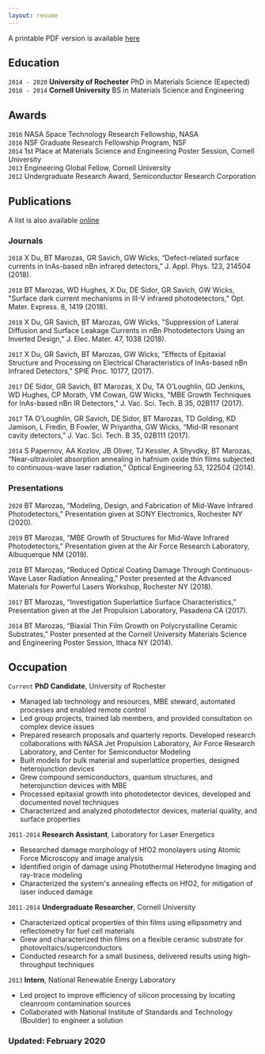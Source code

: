```yaml
---
layout: resume
---
```


A printable PDF version is available [here](https://brendanmarozas.github.io/images/ResumeFeb2020.pdf)

## Education

`2014 - 2020`
__University of Rochester__
PhD in Materials Science (Expected) <br>
`2010 - 2014`
__Cornell University__
BS in Materials Science and Engineering 

## Awards

`2016` NASA Space Technology Research Fellowship, NASA <br>
`2016` NSF Graduate Research Fellowship Program, NSF <br>
`2014` 1st Place at Materials Science and Engineering Poster Session, Cornell University <br>
`2013` Engineering Global Fellow, Cornell University <br>
`2012` Undergraduate Research Award, Semiconductor Research Corporation <br>

## Publications
A list is also available [online](https://scholar.google.co.uk/citations?user=XaOFLHIAAAAJ)

### Journals

`2018`
X Du, BT Marozas, GR Savich, GW Wicks, “Defect-related surface currents in InAs-based nBn infrared detectors,” J. Appl. Phys. 123, 214504 (2018).

`2018`
BT Marozas, WD Hughes, X Du, DE Sidor, GR Savich, GW Wicks, "Surface dark current mechanisms in III-V infrared photodetectors," Opt. Mater. Express. 8, 1419 (2018).

`2018`
X Du, GR Savich, BT Marozas, GW Wicks, "Suppression of Lateral Diffusion and Surface Leakage Currents in nBn Photodetectors Using an Inverted Design," J. Elec. Mater. 47, 1038 (2018).

`2017`
X Du, GR Savich, BT Marozas, GW Wicks, "Effects of Epitaxial Structure and Processing on Electrical Characteristics of InAs-based nBn Infrared Detectors," SPIE Proc. 10177, (2017).

`2017`
DE Sidor, GR Savich, BT Marozas, X Du, TA O'Loughlin, GD Jenkins, WD Hughes, CP Morath, VM Cowan, GW Wicks, "MBE Growth Techniques for InAs-based nBn IR Detectors," J. Vac. Sci. Tech. B 35, 02B117 (2017).

`2017`
TA O’Loughlin, GR Savich, DE Sidor, BT Marozas, TD Golding, KD Jamison, L Fredin, B Fowler, W Priyantha, GW Wicks, “Mid-IR resonant cavity detectors,” J. Vac. Sci. Tech. B 35, 02B111 (2017).

`2014`
S Papernov, AA Kozlov, JB Oliver, TJ Kessler, A Shyvdky, BT Marozas, “Near-ultraviolet absorption annealing in hafnium oxide thin films subjected to continuous-wave laser radiation,” Optical Engineering 53, 122504 (2014).

### Presentations

`2020`
BT Marozas, “Modeling, Design, and Fabrication of Mid-Wave Infrared Photodetectors,” Presentation given at SONY Electronics, Rochester NY (2020).

`2019`
BT Marozas, “MBE Growth of Structures for Mid-Wave Infrared Photodetectors,” Presentation given at the Air Force Research Laboratory, Albuquerque NM (2019).

`2018`
BT Marozas, “Reduced Optical Coating Damage Through Continuous-Wave Laser Radiation Annealing,” Poster presented at the Advanced Materials for Powerful Lasers Workshop, Rochester NY (2018).

`2017`
BT Marozas, “Investigation Superlattice Surface Characteristics,” Presentation given at the Jet Propulsion Laboratory, Pasadena CA (2017).

`2014`
BT Marozas, “Biaxial Thin Film Growth on Polycrystalline Ceramic Substrates,” Poster presented at the    Cornell University Materials Science and Engineering Poster Session, Ithaca NY (2014).

## Occupation

`Current`
__PhD Candidate__, University of Rochester 
-	Managed lab technology and resources, MBE steward, automated processes and enabled remote control
-	Led group projects, trained lab members, and provided consultation on complex device issues
-	Prepared research proposals and quarterly reports. Developed research collaborations with NASA Jet Propulsion Laboratory, Air Force Research Laboratory, and Center for Semiconductor Modeling
-	Built models for bulk material and superlattice properties, designed heterojunction devices
-	Grew compound semiconductors, quantum structures, and heterojunction devices with MBE
-	Processed epitaxial growth into photodetector devices, developed and documented novel techniques
-	Characterized and analyzed photodetector devices, material quality, and surface properties


`2011-2014`
__Research Assistant__, Laboratory for Laser Energetics
-	Researched damage morphology of HfO2 monolayers using Atomic Force Microscopy and image analysis
-	Identified origin of damage using Photothermal Heterodyne Imaging and ray-trace modeling
-	Characterized the system's annealing effects on HfO2, for mitigation of laser induced damage


`2011-2014`
__Undergraduate Researcher__, Cornell University
-	Characterized optical properties of thin films using ellipsometry and reflectometry for fuel cell materials
-	Grew and characterized thin films on a flexible ceramic substrate for photovoltaics/superconductors
-	Conducted research for a small business, delivered results using high-throughput techniques


`2013`
__Intern__, National Renewable Energy Laboratory
-	Led project to improve efficiency of silicon processing by locating cleanroom contamination sources
-	Collaborated with National Institute of Standards and Technology (Boulder) to engineer a solution



### Updated: February 2020
